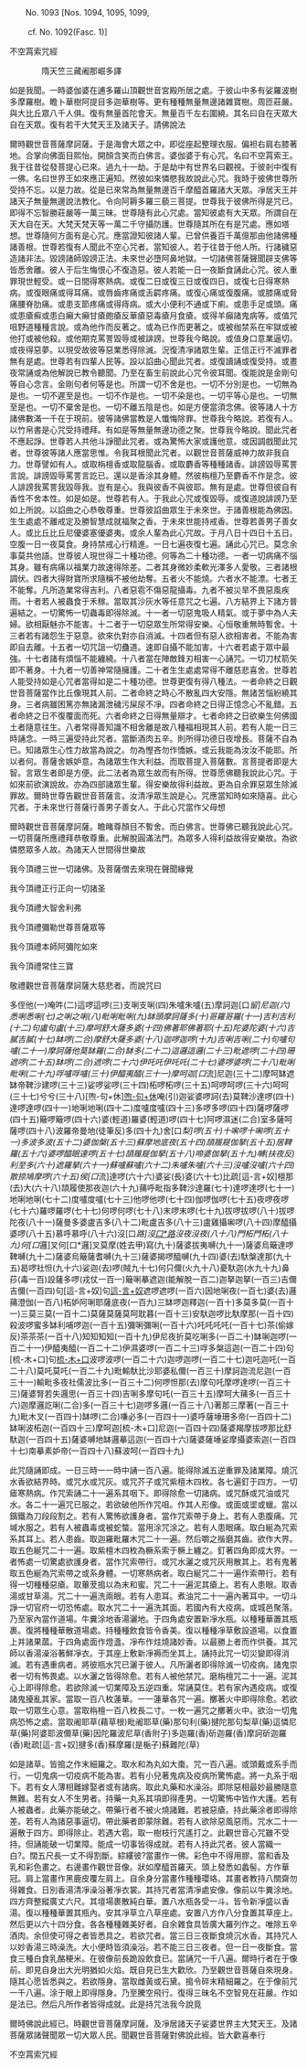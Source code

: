 ﻿　　No. 1093 [Nos. 1094, 1095, 1099,

　　 cf. No. 1092(Fasc. 1)]

不空罥索咒經

　　　　隋天竺三藏阇那崛多譯


如是我聞。一時婆伽婆在逋多羅山頂觀世音宮殿所居之處。于彼山中多有娑羅波樹多摩羅樹。瞻卜華樹阿提目多迦華樹等。更有種種無量無邊諸雜寶樹。周匝莊嚴。與大比丘眾八千人俱。復有無量首陀會天。無量百千左右圍繞。其名曰自在天眾大自在天眾。復有若干大梵天王及諸天子。請佛說法

爾時觀世音菩薩摩訶薩。于是海會大眾之中。即從座起整理衣服。偏袒右肩右膝著地。合掌向佛面目熙怡。開顏含笑而白佛言。婆伽婆于有心咒。名曰不空罥索王。我于往昔從發菩提心已來。過九十一劫。于是劫中有世界名曰觀視。于彼剎中復有一佛。名曰世界王如來應正遍知。然彼如來憐愍我故說此心咒。我時于彼佛世尊所受持不忘。以是力故。從是已來常為無量無邊百千摩醯首羅諸大天眾。凈居天王并諸天子無量無邊說法教化。令向阿耨多羅三藐三菩提。世尊我于彼佛所得是咒已。即得不忘智勝莊嚴等一萬三昧。世尊隨有此心咒處。當知彼處有大天眾。所謂自在天大自在天。大梵天梵天等一萬二千守攝防護。世尊隨其所在有是咒處。應如塔想。世尊隨何方面有是心咒。應當證知彼諸人輩。已曾供養百千萬億那由他諸佛種諸善根。世尊若復有人聞此不空心咒者。當知彼人。若于往昔于他人所。行諸穢惡造諸非法。毀謗諸師毀謗正法。未來世必墮阿鼻地獄。一切諸佛菩薩聲聞辟支佛等皆悉舍離。彼人于后生悔恨心不復造惡。彼人若能一日一夜斷食誦此心咒。彼人重罪現世輕受。或一日間得寒熱病。或復二日或復三日或復四日。或復七日得寒熱病。或復眼痛或得耳痛。或唇齒疼痛或舌齶疼痛。或復心痛或復腹痛。或膝痛或脅痛腰脊肋痛。或患支節疼痛或得痔病。或大小便利不通或下痢。或患手足或頭。痛或患瘡癬或患白癩大癩甘瘡皰瘡反華瘡惡毒瘡月食瘡。或得羊癲諸鬼病等。或值咒咀野道種種言說。或為他作而反著之。或為已作而更著之。或被枷禁系在牢獄或被他打或被他殺。或他期克罵詈毀辱或被誹謗。世尊我今略說。或值身口意業逼切。或夜得惡夢。以現受故彼等惡業悉得除滅。況復清凈諸眾生輩。正信正行不滅罪者無有是處。世尊若有四輩人民等。設以諂曲心聞此咒者。或復讀誦或復受持。或晝夜常誦或為他解說已教令聽聞。乃至在畜生前說此心咒令彼耳聞。復能說是金剛句等自心念言。金剛句者何等是也。所謂一切不舍是也。一切不分別是也。一切無為是也。一切不遲至是也。一切不作是也。一切不染是也。一切平等心是也。一切無至是也。一切不棄舍是也。一切不離五陰是也。如是方便當須念佛。彼等諸人十方諸佛數滿一千在于現前。彼等諸佛當教是人懺悔除罪。世尊我今略說。若復有人。以竹帛書是心咒受持禮拜。有如是等無量無邊功德之聚。世尊我今略說。聞此咒者不應起諍。世尊若人共他斗諍聞此咒者。或為驚怖大家或護他意。或因調戲聞此咒者。世尊彼等諸人應當思惟。令我耳根聞此咒者。以觀世音菩薩威神力故非我自力。世尊譬如有人。或取栴檀香或取龍腦香。或取麝香等種種諸香。誹謗毀辱罵詈言說。誹謗毀辱罵詈言訖已。還以是香涂其身體。然彼栴檀乃至麝香不作是念。彼人誹謗我罵詈我毀辱我。豈有是心。我與彼香不與彼耶。無有是處。世尊但彼自有香性不舍本性。如是如是。世尊若有人。于我此心咒或復毀辱。或復道說誹謗乃至如上所說。以諂曲之心恭敬尊重。世尊彼諂曲眾生于未來世。于諸善根能為佛因。生生處處不離戒定及勝智慧成就福聚之香。于未來世能持戒香。世尊若善男子善女人。或比丘比丘尼優婆塞優婆夷。或余人輩為此心咒故。于月八日十四日十五日。空腹一日一夜莫食。身持禁戒心行精進。一日七遍夜復七遍。誦此心咒已。莫念余事莫共他語。世尊彼人現世得二十種功德。何等為二十種功德。一者一切病痛不惱其身。雖有病痛以福業力故速得除差。二者其身微妙柔軟光澤多人愛敬。三者諸根調伏。四者大得財寶所求隨稱不被他劫奪。五者火不能燒。六者水不能漂。七者王不能奪。凡所造業常得吉利。八者惡雹不傷惡龍攝毒。九者不被災旱不畏惡風疾雨。十者若人被蟲食于禾稼。當取其沙灰水等任意咒之七遍。八方結界上下諸方普遍結之。一切驚怖一切蟲毒即得除滅。十一者一切惡鬼吸人精氣。或于夢中為人夫婦。欲相厭魅亦不能害。十二者于一切惡眾生所常得安樂。心恒敬重無時暫舍。十三者若有諸怨生于惡意。欲來仇對亦自消滅。十四者但有惡人欲相害者。不能為害即自去離。十五者一切咒詛一切蠱道。速即自攝不能加害。十六者若處于眾中最強。十七者諸有煩惱不能纏繞。十八者當在陣敵鋒刃相害一心誦咒。一切刀杖箭矢即不著身。十九者一切善神常隨擁護。二十者生生處處常得不離慈悲喜舍。世尊若人能受持如是心咒者當得如是二十種功德。世尊更復有得八種法。一者命終之日觀世音菩薩當作比丘像現其人前。二者命終之時心不散亂四大安隱。無諸苦惱紛繞其身。三者病雖困篤亦無諸漏泄穢污屎尿不凈。四者命終之日得正憶念心不亂錯。五者命終之日不復覆面而死。六者命終之日得無量辯才。七者命終之日欲樂生何佛國土者隨意往生。八者常得善知識不相舍離是故八種福相現其人前。若有人能一日三時誦念。一時三遍受持此咒者。當斷酒肉五辛。則所得功德日夜增長。菩薩不自為已。知諸眾生心性力故當為說之。勿為慳吝勿作憍嫉。或云我能為汝汝不能耶。所以者何。菩薩舍嫉妒意。為諸眾生作大利益。而取菩提入菩薩數。言菩提者即是大智。言眾生者即是方便。此二法者為眾生故而有所得。世尊愿佛聽我說此心咒。于如來前欲演說故。亦為四部諸眾生輩。得安樂故得利益故。更為自余罪惡眾生除滅罪故。爾時世尊告觀世音菩薩言。汝清凈眾生說是心。咒應當知時如來隨喜。此心咒者。于未來世行菩薩行善男子善女人。于此心咒當作父母想

爾時觀世音菩薩摩訶薩。瞻睹尊顏目不暫舍。而白佛言。世尊佛已聽我說此心咒。一切菩薩所應禮拜恭敬尊重。此解脫圓滿法門。為眾多人得利益故得安樂故。為欲憐愍眾多人故。為諸天人世間得世樂故

我今頂禮三世一切諸佛。及菩薩僧去來現在聲聞緣覺

我今頂禮正行正向一切諸圣

我今頂禮大智舍利弗

我今頂禮彌勒世尊菩薩眾等

我今頂禮本師阿彌陀如來

我今頂禮常住三寶

敬禮觀世音菩薩摩訶薩大慈悲者。而說咒曰

多侄他(一)唵吽(二)這啰這啰(三)支唎支唎(四)朱嚧朱嚧(五)摩訶迦[口*留]尼迦(六)悉唎悉唎(七)之唎之唎(八)毗唎毗唎(九)缽頭摩訶薩多(十)哥羅哥羅(十一)吉利吉利(十二)句盧句盧(十三)摩呵舒大薩多婆(十四)佛著耶佛著耶(十五)陀婆陀婆(十六)吉膩吉膩(十七)缽啰(二合)摩舒大薩多婆(十八)迦啰迦啰(十九)吉唎吉唎(二十)句嚧句嚧(二十一)摩訶薩他莫缽羅(二合)缽多(二十二)這邏這邏(二十三)毗遮啰(二十四)珊遮啰(二十五)缽啰(二合)遮啰(二十六)伊吒吒伊吒吒(二十七)婆啰婆啰(二十八)毗唎毗唎(二十九)哹嚧哹嚧(三十)伊醯夷醯(三十一)摩呵迦[口*流]尼迦(三十二)摩呵缽遮缽帝鞞沙建啰(三十三)娑啰娑啰(三十四)柘啰柘啰(三十五)呵啰呵啰(三十六)呵呵(三十七)兮兮(三十八)[喣-句+休][喣-句+休](三十九)唵(引)迦娑婆啰訶(去)莫鞞沙達啰(四十)達啰達啰(四十一)地唎地唎(四十二)度嚧度嚧(四十三)多啰多啰(四十四)薩啰薩啰(四十五)簸啰簸啰(四十六)婆(輕道)羅婆(輕道)啰(四十七)阿啰濕迷(二合)室多薩呵薩啰(四十八)波羅帝曼地(徒筆反)多(四十九)舍[口*梨]啰(五十)十啝啰十啝啰(五十一)多波多波(五十二)婆伽槃(五十三)蘇摩地底夜(五十四)頡履屣伽拏(五十五)居鞞羅(五十六)婆啰醯眠達啰(五十七)頡履屣伽拏(五十八)啼婆伽拏(五十九)嚩(扶夜反)利至多(六十)遮羅拏(六十一)蘇嚧蘇嚧(六十二)朱嚧朱嚧(六十三)沒嚧沒嚧(六十四)散捺鳩摩啰(六十五)侯[口*流]達啰(六十六)婆娑(長)婆(六十七)比疏[這-言+奴]檀那(去)大(六十八)頡履使那夜迦(六十九)蒱呼毗指多鞞沙達羅(七十)達啰達啰(七十一)地唎地唎(七十二)度嚧度嚧(七十三)他啰他啰(七十四)伽啰伽啰(七十五)夜啰夜啰(七十六)羅啰羅啰(七十七)何啰何啰(七十八)末啰末啰(七十九)拔啰拔啰(八十)拔啰陀夜(八十一)薩曼多婆盧吉多(八十二)毗盧吉多(八十三)盧雞攝啝啰(八十四)摩醯攝婆啰(八十五)慕呼慕呼(八十六)沒[口*路]沒[口*路](八十七)沒夜沒夜(八十八)門柘門柘(八十九)何[口*邏]叉何[口*邏]叉莫摩(姓去甲)寫(九十)薩婆拔夷嚩(九十一)薩婆烏簸達啰鞞嚩(九十二)薩婆烏簸薩耆嚩(九十三)薩婆揭啰醯嚩(九十四)婆(去)馱槃達那(九十五)曷啰社怛(九十六)娑迦(去)啰(賊九十七)何只儞(火九十八)憂馱迦(水九十九)鼻莏(毒一百)設薩多啰(戎仗一百一)簸唎摹遮迦(能解脫一百二)迦拏迦拏(一百三)吉儞吉儞(一百四)句[這-言+奴]句[這-言+奴](一百五)遮啰遮啰(一百六)因地唎夜(一百七)婆(去)邏蒱澄伽(一百八)柘妒阿唎耶薩底夜(一百九)三缽啰迦釋迦(一百十)多莫多莫(一百十一)三莫三莫(一百十二)莫薩莫薩莫呵耽暮(一百十三)安馱迦啰比馱摩那(一百十四)殺波啰蜜多缽利哺啰迦(一百十五)彌唎彌唎(一百十六)吒吒吒吒(一百十七)茶(偷嫁反)茶茶茶(一百十八)知知知知(一百十九)伊尼夜折莫吃唎多(一百二十)缽唎迦啰(一百二十一)伊醯夷醯(一百二十二)伊濕婆啰(一百二十三)哹多槃這迦(一百二十四)句[梳-木+口]句[梳-木+口](一百二十五)波啰波啰(一百二十六)迦啰迦啰(一百二十七)迦吒迦吒(一百二十八)莫吒莫吒(一百二十九)毗輸馱比沙耶婆私儞(一百三十)摩訶迦流尼迦(一百三十一)輸毗多夜社儒波比多(一百三十二)何啰怛那(去)摩句吒摩啰達啰(一百三十三)薩婆腎若失邏思(一百三十四)吉唎多摩句吒(一百三十五)摩呵大蒱多(一百三十六)迦摩邏訖唎(二合)多(一百三十七)迦啰多邏(一百三十八)著那三摩著(一百三十九)毗木叉(一百四十)缽啰(二合)嗛必多(一百四十一)婆呼薩埵珊多帝(一百四十二)缽唎波柘迦(一百四十三)摩呵迦[梳-木+口]尼迦(一百四十四)薩婆羯摩拔啰那比舒馱迦(一百四十五)薩婆嚩地缽邏摹這迦(一百四十六)薩婆薩埵娑摩攝婆索迦(一百四十七)南摹素妒帝(一百四十八)蘇波呵(一百四十九)

此咒隨誦即成。一日三時一一時中誦一百八遍。能得除滅五逆重罪及諸業障。燒沉水香欲結界時。或咒水或咒灰。或咒芥子或咒紫檀木四枚。各七遍釘于四方。一切瘧寒熱病。作咒索誦二十一遍系其咽下。即得除愈一切諸病。或咒酥或咒油或咒水。各二十一遍咒已服之。若欲破他所作咒咀。作其人形像。或面或埿或蠟。當以鑌鐵為刀段段割之。若有人驚怖欲護身者。當作咒索帶于身上。若有人患腹痛。咒堿水服之。若有人被蟲毒或被蛇螫。當用涂咒涂之。若有人患眼痛。取白綖為咒索系其耳上。若人患齒。取迦羅毗羅木咒二十一遍。然后嚼之揩磨其齒。欲作大界。取五色綖咒二十一遍。取紫檀木四枚為橛系索于橛上纏之。釘著四角即成大界。一者怖處一切驚處欲護身者。當作咒索帶行。或咒水灑之或咒灰用散其上。若有鬼著取五色綖為咒索帶之或系身體。一切寒熱病者。取白綖咒二十一遍作索帶行。若有得一切種種惡瘡。取蓽茇搗以為末和蜜。咒二十一遍泥其瘡上。若有人患眼。取香湯或甘草湯。咒二十一遍洗兩眼。若有人患耳。煮油咒二十一遍內著耳中。一切斗諍一切官府一切恐怖處。取水咒二十一遍洗其面。若國內有大疫病。或城邑聚落。乃至家內當作道場。牛糞涂地香湯灑地。于四角處安置新凈水瓶。以種種華置其瓶裹。復將種種華散道場處。持種種飲食皆令香美。復以種種凈草敷設道場。以食置上并諸果蓏。于四角處面作燈盞。凈布作炷燒諸妙香。以最勝上者而作供養。其咒師以香湯澡浴著鮮凈衣。于其座上敷新凈褥而坐其上。誦持此咒一切災變即得消滅。若有遇重病者。將彼瓶水咒已灑于彼人。凡所灑者即得除滅一切疫病。諸鬼崇者一切有怖畏處。以水灑之皆得除愈。若有人被他禁咒。磨栴檀咒二十一遍。泥其心上即得除愈。若欲除滅一切業障及五逆四重。常誦莫住。若有家內遇疫病。或復諸鬼擾亂其家。當取一百八枚蓮華。一一蓮華各咒一遍。擲著火中即得除愈。若欲取一切眾生心意。當取栴檀一百八枚長二寸。一枚一遍咒之擲著火中。欲治一切鬼病恐怖之處。當取阇耶草(藉草根)毗阇耶草(藥)那句利(藥)揵陀那句梨草(藥)這憐尼草(藥)阿婆耶波儞草(藥)因陀羅波尼草(香附子)多迦羅(香)斫迦羅(香)摩訶斫迦羅(香)毗疏[這-言+奴]揵多(香)蘇摩羅(是梔子)蘇難陀(草)

如是諸草。皆搗之作末細羅之。取水和為丸如大棗。咒一百八遍。或頭戴或系手而行。一切鬼病一切疫病不能為害。若有小兒著鬼病及疫病所驚怖處。將一丸系于咽下。若有女人薄相難嫁娶者或有諸病。取此丸藥和水澡浴。即除惡相最妙最勝隨意無難。若有女人不生男者。持藥一丸系其項即得產男。一切驚怖中皆作大護。若有人被蟲者。此藥亦能破之。帶藥行者不被火燒諸難。若被惡瘡。持此藥涂者即得除差。若有人為諸惡事逼切。帶此藥者即蒙除難。若有人欲除惡風惡雨。咒水二十一遍散于四方。即得除止。若遇大雹。取一樹枝行咒遙打之。此觀世音心咒雖不受持。但誦能破一切業障。能成一切事皆得成就。若有人持此咒者。彼人當織一白?。闊五尺長一丈不得割斷。綜縷彼?當畫作一佛。彩色中不得用膠。當和香及乳和彩色畫之。右邊畫作觀世音像。狀如摩醯首羅天。頭上發悉如蠡髻。方作華冠。肩上當畫作黑鹿皮覆左肩上。自余身分當畫作種種瓔珞。其畫者教持八關齋勿得雜食。日別香湯清凈澡浴著凈衣裳。其持咒者當清凈處安像。像前以牛糞涂地。四方齊整縱廣丈六尺。其壇場裹散純白華。置八水瓶各受一斗。皆令新凈盛以香湯。復以種種華置其瓶內。安其凈草立八草座處。安置八方作八分食置其草座上。然后更以六十四分食。各各種種雜美好者。自余雜食具皆廣大羅列作之。唯除五辛酒肉。余但使可得之者皆悉具之。若欲咒者。當三日三夜斷食燒沉水香。其持咒人以妙香湯三時澡洗。大小便時皆須澡浴。若不能三日三夜者。但一日一夜斷食。當食三種白食乳酪粳米。在彼像前長跪設飲食已。當誦咒一千八遍。爾時行者在于像前。即見自身出大光明猶如火焰。既自見已生大歡欣。乃至觀世音菩薩自來現身。隨其心愿皆悉與之。若欲隱身。當取雌黃或石黛。搗令碎末精細羅之。在于像前咒一千八遍。涂于眼上即得隱身。乃至騰空飛行。復得三昧名不空智見在莊嚴。作如是法已。然后凡所作者皆得成就。此是持咒法我今說竟

爾時佛說此經已。時觀世音菩薩摩訶薩。及凈居諸天子娑婆世界主大梵天王。及諸菩薩眾諸聲聞眾一切大眾人民。聞觀世音菩薩對佛說此經。皆大歡喜奉行

不空罥索咒經
